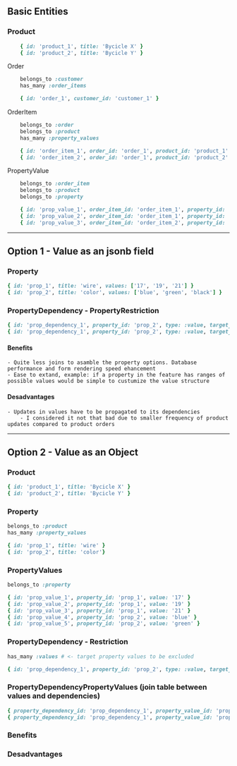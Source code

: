 ## Basic Entities

### Product

```ruby
    { id: 'product_1', title: 'Bycicle X' }
    { id: 'product_2', title: 'Bycicle Y' }
```

Order

```ruby
    belongs_to :customer
    has_many :order_items

    { id: 'order_1', customer_id: 'customer_1' }
```

OrderItem

```ruby
    belongs_to :order
    belongs_to :product
    has_many :property_values

    { id: 'order_item_1', order_id: 'order_1', product_id: 'product_1' }
    { id: 'order_item_2', order_id: 'order_1', product_id: 'product_2' }
```

PropertyValue

```ruby
    belongs_to :order_item
    belongs_to :product
    belongs_to :property

    { id: 'prop_value_1', order_item_id: 'order_item_1', property_id: 'prop_1', product_id: 'product_1', value: '19' }
    { id: 'prop_value_2', order_item_id: 'order_item_1', property_id: 'prop_2', product_id: 'product_1', value: 'black' }
    { id: 'prop_value_3', order_item_id: 'order_item_2', property_id: 'prop_3', product_id: 'product_2', value: 'blue' }
  ```


---
## Option 1 - Value as an jsonb field

### Property

```ruby
{ id: 'prop_1', title: 'wire', values: ['17', '19', '21'] }
{ id: 'prop_2', title: 'color', values: ['blue', 'green', 'black'] }
```

### PropertyDependency - PropertyRestriction

```ruby
{ id: 'prop_dependency_1', property_id: 'prop_2', type: :value, target_property_id: 'product_1', target_values: ['17'] }
{ id: 'prop_dependency_1', property_id: 'prop_2', type: :value, target_property_id: 'product_1', target_value: '17', restict_values: ['17', '12'] }
```

#### Benefits
    - Quite less joins to asamble the property options. Database performance and form rendering speed ehancement
    - Ease to extand, example: if a property in the feature has ranges of possible values would be simple to custumize the value structure

#### Desadvantages
    - Updates in values have to be propagated to its dependencies
        - I considered it not that bad due to smaller frequency of product updates compared to product orders


---

## Option 2 - Value as an Object

### Product

```ruby
{ id: 'product_1', title: 'Bycicle X' }
{ id: 'product_2', title: 'Bycicle Y' }
```

### Property

```ruby
belongs_to :product
has_many :property_values

{ id: 'prop_1', title: 'wire' }
{ id: 'prop_2', title: 'color'}
```

### PropertyValues

```ruby
belongs_to :property

{ id: 'prop_value_1', property_id: 'prop_1', value: '17' }
{ id: 'prop_value_2', property_id: 'prop_1', value: '19' }
{ id: 'prop_value_3', property_id: 'prop_1', value: '21' }
{ id: 'prop_value_4', property_id: 'prop_2', value: 'blue' }
{ id: 'prop_value_5', property_id: 'prop_2', value: 'green' }
```

### PropertyDependency - Restriction

```ruby
has_many :values # <- target property values to be excluded

{ id: 'prop_dependency_1', property_id: 'prop_2', type: :value, target_property_id: 'prop_1' }
```

### PropertyDependencyPropertyValues (join table between values and dependencies)

```ruby
{ property_dependency_id: 'prop_dependency_1', property_value_id: 'prop_value_1' }
{ property_dependency_id: 'prop_dependency_1', property_value_id: 'prop_value_2' }
```


### Benefits

### Desadvantages
